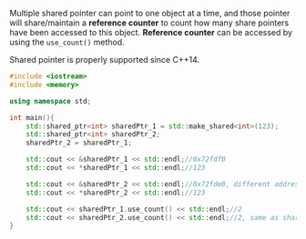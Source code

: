 Multiple shared pointer can point to one object at a time, and those pointer will share/maintain a **reference counter** to count how many share pointers have been accessed to this object. **Reference counter** can be accessed by using the ``use_count()`` method.

Shared pointer is properly supported since C++14.

```cpp
#include <iostream>
#include <memory>

using namespace std;

int main(){
    std::shared_ptr<int> sharedPtr_1 = std::make_shared<int>(123);
	std::shared_ptr<int> sharedPtr_2;
	sharedPtr_2 = sharedPtr_1; 

	std::cout << &sharedPtr_1 << std::endl;//0x72fdf0
	std::cout << *sharedPtr_1 << std::endl;//123

	std::cout << &sharedPtr_2 << std::endl;//0x72fde0, different address from sharedPtr_1
	std::cout << *sharedPtr_2 << std::endl;//123

    std::cout << sharedPtr_1.use_count() << std::endl;//2
    std::cout << sharedPtr_2.use_count() << std::endl;//2, same as sharedPtr_1
}
```
